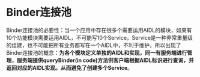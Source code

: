 # Binder连接池

Binder连接池的必要性：当一个应用中存在很多个需要运用AIDL的模块，如果有10个功能模块需要运用AIDL，不可能写10个Service，Service是一种非常重量级的组建，也不可能把所有业务都写在一个AIDL中，不利于维护，所以出现了Binder连接池的概念：**为各个模块定义单独的AIDL和实现，同一有服务端进行管理，服务端提供queryBinder(in code)方法供客户端根据AIDL标识进行查询，并返回对应的AIDL实现。从而避免了创建多个Service**。




